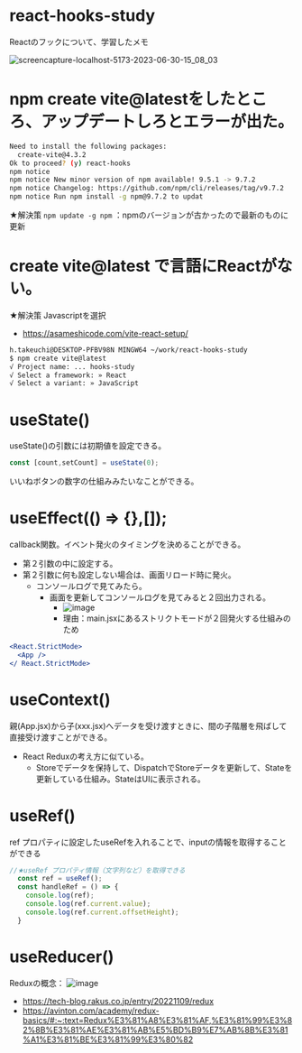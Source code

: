 # react-hooks-study
Reactのフックについて、学習したメモ

![screencapture-localhost-5173-2023-06-30-15_08_03](https://github.com/take-86/react-hooks-study/assets/135306471/e20999fd-f38a-4a68-a78e-64bd6b389f13)


# npm create vite@latestをしたところ、アップデートしろとエラーが出た。

```.bash
Need to install the following packages:
  create-vite@4.3.2
Ok to proceed? (y) react-hooks
npm notice
npm notice New minor version of npm available! 9.5.1 -> 9.7.2
npm notice Changelog: https://github.com/npm/cli/releases/tag/v9.7.2
npm notice Run npm install -g npm@9.7.2 to updat
```
★解決策
`npm update -g npm` ：npmのバージョンが古かったので最新のものに更新

# create vite@latest で言語にReactがない。
★解決策
Javascriptを選択
* https://asameshicode.com/vite-react-setup/
```.bash
h.takeuchi@DESKTOP-PFBV98N MINGW64 ~/work/react-hooks-study
$ npm create vite@latest
√ Project name: ... hooks-study
√ Select a framework: » React
√ Select a variant: » JavaScript
```
# useState()
useState()の引数には初期値を設定できる。
```.jsx
const [count,setCount] = useState(0);
```
いいねボタンの数字の仕組みみたいなことができる。

# useEffect(() => {},[]);
callback関数。イベント発火のタイミングを決めることができる。
* 第２引数の中に設定する。
* 第２引数に何も設定しない場合は、画面リロード時に発火。
  * コンソールログで見てみたら。
    * 画面を更新してコンソールログを見てみると２回出力される。
      * ![image](https://github.com/take-86/react-hooks-study/assets/135306471/4c3f8588-7835-4ad2-8962-a9fa02bcb8d7)
      * 理由：main.jsxにあるストリクトモードが２回発火する仕組みのため
```main.jsx
<React.StrictMode>
  <App />
</ React.StrictMode>
```

# useContext()
親(App.jsx)から子(xxx.jsx)へデータを受け渡すときに、間の子階層を飛ばして直接受け渡すことができる。
* React Reduxの考え方に似ている。
  * Storeでデータを保持して、DispatchでStoreデータを更新して、Stateを更新している仕組み。StateはUIに表示される。

# useRef()
ref プロパティに設定したuseRefを入れることで、inputの情報を取得することができる
```.jsx
//★useRef プロパティ情報（文字列など）を取得できる
  const ref = useRef();
  const handleRef = () => {
    console.log(ref);
    console.log(ref.current.value);
    console.log(ref.current.offsetHeight);
  }
```

# useReducer()
Reduxの概念：
![image](https://github.com/take-86/react-hooks-study/assets/135306471/375e27d2-2fd3-4ead-be73-b517d59c1346)
* https://tech-blog.rakus.co.jp/entry/20221109/redux
* https://avinton.com/academy/redux-basics/#:~:text=Redux%E3%81%A8%E3%81%AF,%E3%81%99%E3%82%8B%E3%81%AE%E3%81%AB%E5%BD%B9%E7%AB%8B%E3%81%A1%E3%81%BE%E3%81%99%E3%80%82
